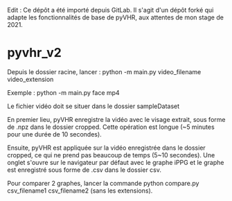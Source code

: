 Edit : Ce dépôt a été importé depuis GitLab. Il s'agit d'un dépôt forké qui adapte les fonctionnalités de base de pyVHR, aux attentes de mon stage de 2021.

# pyvhr_v2

Depuis le dossier racine, lancer : python -m main.py video_filename video_extension

Exemple : python -m main.py face mp4

Le fichier vidéo doit se situer dans le dossier sampleDataset

En premier lieu, pyVHR enregistre la vidéo avec le visage extrait, sous forme de .npz dans le dossier cropped.
Cette opération est longue (~5 minutes pour une durée de 10 secondes).

Ensuite, pyVHR est appliquée sur la vidéo enregistrée dans le dossier cropped, ce qui ne prend pas beaucoup de temps (5~10 secondes).
Une onglet s'ouvre sur le navigateur par défaut avec le graphe iPPG et le graphe est enregistré sous forme de .csv dans le dossier csv.

Pour comparer 2 graphes, lancer la commande python compare.py csv_filename1 csv_filename2 (sans les extensions).
